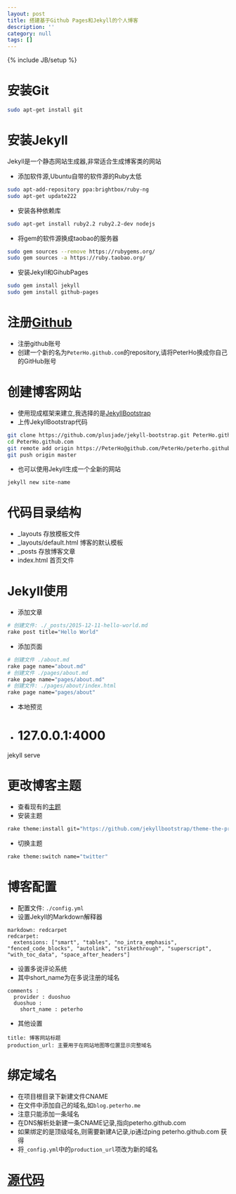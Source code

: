 ```yaml
---
layout: post
title: 搭建基于Github Pages和Jekyll的个人博客
description: ''
category: null
tags: []
---
```


{% include JB/setup %}

# 安装Git

```sh
sudo apt-get install git
```

# 安装Jekyll
Jekyll是一个静态网站生成器,非常适合生成博客类的网站
- 添加软件源,Ubuntu自带的软件源的Ruby太低

```sh
sudo apt-add-repository ppa:brightbox/ruby-ng
sudo apt-get update222
```

- 安装各种依赖库

```sh
sudo apt-get install ruby2.2 ruby2.2-dev nodejs
```

- 将gem的软件源换成taobao的服务器

```sh
sudo gem sources --remove https://rubygems.org/
sudo gem sources -a https://ruby.taobao.org/
```

- 安装Jekyll和GihubPages

```sh
sudo gem install jekyll
sudo gem install github-pages
```

# 注册[Github](https://github.com/)
- 注册github账号
- 创建一个新的名为`PeterHo.github.com`的repository,请将PeterHo换成你自己的GitHub账号

# 创建博客网站
- 使用现成框架来建立,我选择的是[JekyllBootstrap](http://jekyllbootstrap.com/)
- 上传JekyllBootstrap代码

```sh
git clone https://github.com/plusjade/jekyll-bootstrap.git PeterHo.github.com
cd PeterHo.github.com
git remote add origin https://PeterHo@github.com/PeterHo/peterho.github.com.git
git push origin master
```

- 也可以使用Jekyll生成一个全新的网站

```sh
jekyll new site-name
```

# 代码目录结构
- _layouts 存放模板文件
- _layouts/default.html 博客的默认模板
- _posts 存放博客文章
- index.html 首页文件

# Jekyll使用
- 添加文章

```sh
# 创建文件: ./_posts/2015-12-11-hello-world.md
rake post title="Hello World"
```

- 添加页面

```sh
# 创建文件 ./about.md
rake page name="about.md"
# 创建文件 ./pages/about.md
rake page name="pages/about.md"
# 创建文件: ./pages/about/index.html
rake page name="pages/about"
```

- 本地预览
- # 127.0.0.1:4000
jekyll serve

# 更改博客主题
- 查看现有的[主题](http://themes.jekyllbootstrap.com/)
- 安装主题

```sh
rake theme:install git="https://github.com/jekyllbootstrap/theme-the-program.git"
```

- 切换主题

```sh
rake theme:switch name="twitter"
```

# 博客配置
- 配置文件: `./config.yml`
- 设置Jekyll的Markdown解释器

```
markdown: redcarpet
redcarpet:
  extensions: ["smart", "tables", "no_intra_emphasis", "fenced_code_blocks", "autolink", "strikethrough", "superscript", "with_toc_data", "space_after_headers"]
```

- 设置多说评论系统
- 其中short_name为在多说注册的域名

```
comments :
  provider : duoshuo
  duoshuo :
    short_name : peterho
```

- 其他设置

```
title: 博客网站标题
production_url: 主要用于在网站地图等位置显示完整域名
```

# 绑定域名
- 在项目根目录下新建文件CNAME
- 在文件中添加自己的域名,如`blog.peterho.me`
- 注意只能添加一条域名
- 在DNS解析处新建一条CNAME记录,指向peterho.github.com
- 如果绑定的是顶级域名,则需要新建A记录,ip通过ping peterho.github.com 获得
- 将`_config.yml`中的`production_url`项改为新的域名

# [源代码](https://github.com/PeterHo/peterho.github.com/)
